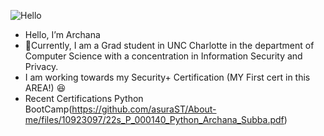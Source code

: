 ![Hello](https://c.tenor.com/HfyIBi5IF3AAAAAM/hello.gif) 
- Hello, I’m Archana 
- 👀Currently, I am a Grad student in UNC Charlotte in the department of Computer Science with a concentration in Information Security and Privacy. 
- I am working towards my Security+ Certification (MY First cert in this AREA!) :satisfied:
- Recent Certifications
  Python BootCamp(https://github.com/asuraST/About-me/files/10923097/22s_P_000140_Python_Archana_Subba.pdf)



<!---
Archana07/Archana07 is a ✨ special ✨ repository because its `README.md` (this file) appears on your GitHub profile.
You can click the Preview link to take a look at your changes. 
--->
